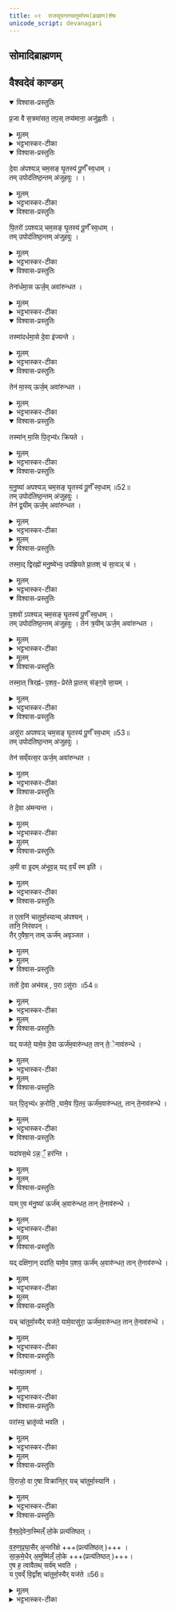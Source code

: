 ```yaml
---
title: ०९  राजसूयगतचातुर्मास्य(ब्राह्मण)शेषः
unicode_script: devanagari
---
```

## सोमादिब्राह्मणम्   


## वैश्वदेवं काण्डम्   

<details open><summary>विश्वास-प्रस्तुतिः</summary>

प्र॒जा वै स॒त्रमा॑सत॒ तप॒स् तप्य॑माना॒ अजु॑ह्वतीः ।  
</details>

<details><summary>मूलम्</summary>

प्र॒जा वै स॒त्रमा॑सत॒ तप॒स् तप्य॑माना॒ अजु॑ह्वतीः ।  
</details>

<details><summary>भट्टभास्कर-टीका</summary>

1 अथ राजसूयब्राह्मणशेषः, चातुर्मास्यानां राजसूय एवोत्पत्तेः॥ 'प्रजा वै सत्रत्तमासत' इति द्वावनुवाकौ वैश्वदेवं काण्डम् ॥

प्रजाः वक्ष्यमाणा देवादयः सर्वे संहत्य सत्रमासत सत्रासनं कुवन्त इव दीर्घकालं सहासत किं कुर्वन्तः तपस्तप्यमानाः गार्हस्थ्ये स्थित्वा उपवासादीनि तपांसि कुर्वत्यः अजुह्वतीः अजुह्वत्यः होमं कंचिदप्यकुर्वाणा आस्त । 'तपस्तपः कर्मकस्यैव'इत्यात्मनेपदम् ।
</details>

<details open><summary>विश्वास-प्रस्तुतिः</summary>

दे॒वा अ॑पश्यञ् चम॒सङ् घृ॒तस्य॑ पू॒र्णँ स्व॒धाम् ।  
तम् उपोद॑तिष्ठ॒न्तम् अ॑जुहवुः ।   ।  
</details>

<details><summary>मूलम्</summary>

दे॒वा अ॑पश्यञ् चम॒सङ् घृ॒तस्य॑ पू॒र्णँ स्व॒धाम् ।  
तम् उपोद॑तिष्ठ॒न्तम् अ॑जुहवुः ।   ।  
</details>

<details><summary>भट्टभास्कर-टीका</summary>

अथ तासां देवतानां मध्ये देवाश्चमसं पात्रं घृतस्य पूर्णं स्वधां अमृतात्मकं स्वस्यात्मनो धारकं वा । दधातेर्विच्, 'पूरणगुण'इति षष्ठीसमासप्रतिषेधेन षष्ठी ज्ञापिता । ईदृशं चमसं तपःप्रभावादाविर्भूतं अपश्यन् ।
</details>

<details open><summary>विश्वास-प्रस्तुतिः</summary>

पि॒तरो॑ ऽपश्यञ् चम॒सङ् घृ॒तस्य॑ पू॒र्णँ स्व॒धाम् ।  
तम् उपोद॑तिष्ठ॒न्तम् अ॑जुहवुः ।  
</details>

<details><summary>मूलम्</summary>

पि॒तरो॑ ऽपश्यञ् चम॒सङ् घृ॒तस्य॑ पू॒र्णँ स्व॒धाम् ।  
तम् उपोद॑तिष्ठ॒न्तम् अ॑जुहवुः ।  
</details>

<details><summary>भट्टभास्कर-टीका</summary>

अथ तं द्रष्टुं उपोदतिष्ठन् समीपतो होतुमुद्यताः अथ अजुहवुश्च तम् ।
</details>

<details open><summary>विश्वास-प्रस्तुतिः</summary>

तेना॑र्धमा॒स ऊर्ज॒म् अवा॑रुन्धत ।  
</details>

<details><summary>मूलम्</summary>

तेना॑र्धमा॒स ऊर्ज॒म् अवा॑रुन्धत ।  
</details>

<details><summary>भट्टभास्कर-टीका</summary>

तेन च होमेन अर्धमासे ऊर्जं अन्नं अवारुन्धत लब्धवन्तः । सामर्थ्याद्वीप्स्यते अर्धमासेअर्धमासे ।
</details>

<details open><summary>विश्वास-प्रस्तुतिः</summary>

तस्मा॑दर्धमा॒से दे॒वा इ॑ज्यन्ते ।  
</details>

<details><summary>मूलम्</summary>

तस्मा॑दर्धमा॒से दे॒वा इ॑ज्यन्ते ।  
</details>

<details><summary>भट्टभास्कर-टीका</summary>

तस्मादर्धमासे पौर्णमास्याममावावास्यायां च देवा इज्यन्ते । एवं सर्वत्र वेदितव्यम् ॥
</details>

<details open><summary>विश्वास-प्रस्तुतिः</summary>

तेन॑ मा॒स्य् ऊर्ज॒म् अवा॑रुन्धत ।  
</details>

<details><summary>मूलम्</summary>

तेन॑ मा॒स्य् ऊर्ज॒म् अवा॑रुन्धत ।  
</details>

<details><summary>भट्टभास्कर-टीका</summary>

2 पितरो मासि अन्नं अवारुन्धत ।
</details>

<details open><summary>विश्वास-प्रस्तुतिः</summary>

तस्मा॑न् मा॒सि पि॒तृभ्य॑ᳵ क्रियते ।  
</details>

<details><summary>मूलम्</summary>

तस्मा॑न् मा॒सि पि॒तृभ्य॑ᳵ क्रियते ।  
</details>

<details><summary>भट्टभास्कर-टीका</summary>

तस्मान्मासि पितृभ्यः क्रियते मासिमासि पिण्डपितृयज्ञः क्रियते ।'पद्दन्नादिना मासस्य मास्भावः । 'ऊदिडम्'इत्यादिना विभक्तेरुदात्तत्वम् ॥
</details>

<details open><summary>विश्वास-प्रस्तुतिः</summary>

म॒नु॒ष्या॑ अपश्यञ् चम॒सङ् घृ॒तस्य॑ पू॒र्णँ स्व॒धाम् ॥52॥  
तम् उपोद॑तिष्ठ॒न्तम् अ॑जुहवुः ।  
तेन॑ द्व॒यीम् ऊर्ज॒म् अवा॑रुन्धत ।  
</details>

<details><summary>मूलम्</summary>

म॒नु॒ष्या॑ अपश्यञ् चम॒सङ् घृ॒तस्य॑ पू॒र्णँ स्व॒धाम् ॥52॥  
तम् उपोद॑तिष्ठ॒न्तम् अ॑जुहवुः ।  
तेन॑ द्व॒यीम् ऊर्ज॒म् अवा॑रुन्धत ।  
</details>

<details><summary>भट्टभास्कर-टीका</summary>

3 मनुष्या द्वयीं ऊर्जं अन्नं अवारुन्धत । द्वावयवावस्य कालद्वयसम्बन्धात् । 'द्वित्रिभ्यां तयस्यायज्वा'स्थानिवद्भावेन तयबन्ततया उदात्तनिवृत्तिस्वरेण ङीपि उदात्तत्वम् ।
</details>


<details><summary>मूलम्</summary>

तस्मा॒द् द्विरह्नो॑ मनु॒ष्ये॑भ्य॒ उप॑ह्रियते ।
प्रा॒तश् च॑ सा॒यञ् च॑ ।
</details>

<details open><summary>विश्वास-प्रस्तुतिः</summary>

तस्मा॒द् द्विरह्नो॑ मनु॒ष्ये॑भ्य॒ उप॑ह्रियते प्रा॒तश् च॑ सा॒यञ् च॑ ।  
</details>

<details><summary>मूलम्</summary>

तस्मा॒द् द्विरह्नो॑ मनु॒ष्ये॑भ्य॒ उप॑ह्रियते प्रा॒तश् च॑ सा॒यञ् च॑ ।  
</details>

<details><summary>भट्टभास्कर-टीका</summary>

तस्मान्मनुष्येभ्यः एकस्य अह्नः अहोरात्रस्य द्विरुपह्रियते प्रातश्च सायं च प्रतिदिवसमह्नि रात्रौ च ॥
</details>

<details open><summary>विश्वास-प्रस्तुतिः</summary>

प॒शवो॑ ऽपश्यञ् चम॒सङ् घृ॒तस्य॑ पू॒र्णँ स्व॒धाम् ।  
तम् उपोद॑तिष्ठ॒न्तम् अ॑जुहवुः ।
तेन॑ त्र॒यीम् ऊर्ज॒म् अवा॑रुन्धत ।  
</details>

<details><summary>मूलम्</summary>

प॒शवो॑ ऽपश्यञ् चम॒सङ् घृ॒तस्य॑ पू॒र्णँ स्व॒धाम् ।  
तम् उपोद॑तिष्ठ॒न्तम् अ॑जुहवुः ।
तेन॑ त्र॒यीम् ऊर्ज॒म् अवा॑रुन्धत ।  
</details>

<details><summary>भट्टभास्कर-टीका</summary>

4 पशवः त्रयीं त्र्यवयवां ऊर्जं अन्नं अवारुन्धत ।
</details>


<details><summary>मूलम्</summary>

तस्मा॒त् त्रिरह्न॑ᳶ प॒शव॒ᳶ प्रेर॑ते ।
प्रा॒तस् स॑ङ्ग॒वे सा॒यम् ।
</details>

<details open><summary>विश्वास-प्रस्तुतिः</summary>

तस्मा॒त् त्रिरह्न॑ᳶ प॒शव॒ᳶ प्रेर॑ते प्रा॒तस् स॑ङ्ग॒वे सा॒यम् ।  
</details>

<details><summary>मूलम्</summary>

तस्मा॒त् त्रिरह्न॑ᳶ प॒शव॒ᳶ प्रेर॑ते प्रा॒तस् स॑ङ्ग॒वे सा॒यम् ।  
</details>

<details><summary>भट्टभास्कर-टीका</summary>

तस्मादह्नस्त्रिः प्रेरते पशवश्चरणार्थं प्रतिष्ठन्ते प्रातस्सङ्गवे सायं च । एभिः त्रिभिः विभागैः दिवसो भवति नैतद्व्यतिरिक्तः कश्चिद्दिवसांशः । तस्मात् सामर्थ्यात् सर्वमहश्चरन्ति पशव इत्युक्तं भवति । ततस्सति अत्यन्तसंयोगे संख्याविशेषोपादानस्य तद्विरोधित्वात् द्वितीयाभवे संबन्धसामान्ये षष्ठ्येव । ईर गतौ, आदादिकः अनुदात्तेत् ॥
</details>

<details open><summary>विश्वास-प्रस्तुतिः</summary>

असु॑रा अपश्यञ् चम॒सङ् घृ॒तस्य॑ पू॒र्णँ स्व॒धाम् ॥53॥  
तम् उपोद॑तिष्ठ॒न्तम् अ॑जुहवुः ।     

तेन॑ सव्ँवत्स॒र ऊर्ज॒म् अवा॑रुन्धत ।  
</details>

<details><summary>मूलम्</summary>

असु॑रा अपश्यञ् चम॒सङ् घृ॒तस्य॑ पू॒र्णँ स्व॒धाम् ॥53॥  
तम् उपोद॑तिष्ठ॒न्तम् अ॑जुहवुः ।     

तेन॑ सव्ँवत्स॒र ऊर्ज॒म् अवा॑रुन्धत ।  
</details>

<details><summary>भट्टभास्कर-टीका</summary>

5 असुराः संवत्सरे अन्नमलभन्त संवत्सरेऽन्तर्भावितान्नाः सकृत् संवत्सरे भुञ्जते ।
</details>

<details open><summary>विश्वास-प्रस्तुतिः</summary>

ते दे॒वा अ॑मन्यन्त ।  
</details>

<details><summary>मूलम्</summary>

ते दे॒वा अ॑मन्यन्त ।  
</details>

<details><summary>भट्टभास्कर-टीका</summary>

अथ तथाविधानसुरान् पश्यन्तः ते देवा अमन्यन्त ।
</details>


<details><summary>मूलम्</summary>

अ॒मी वा इ॒दम॑भूवन् । यद्व॒यँ स्म इति॑ ।
</details>

<details open><summary>विश्वास-प्रस्तुतिः</summary>

अ॒मी वा इ॒दम् अ॑भूव॒न्न् यद् व॒यँ स्म इति॑ ।  
</details>

<details><summary>मूलम्</summary>

अ॒मी वा इ॒दम् अ॑भूव॒न्न् यद् व॒यँ स्म इति॑ ।  
</details>

<details><summary>भट्टभास्कर-टीका</summary>

अमी असुरा इदं सर्वं अभूवन् यद्वयं स्मः । एभिः अपहृतं अस्मदैश्वर्यमिति यावत् ॥
</details>

<details open><summary>विश्वास-प्रस्तुतिः</summary>

त ए॒तानि॑ चातुर्मा॒स्यान्य् अ॑पश्यन् ।  
तानि॒ निर॑वपन् ।  
तैर् ए॒वैषा॒न् ताम् ऊर्ज॑म् अवृञ्जत ।  
</details>

<details><summary>मूलम्</summary>

त ए॒तानि॑ चातुर्मा॒स्यान्य् अ॑पश्यन् ।  
तानि॒ निर॑वपन् ।  
तैर् ए॒वैषा॒न् ताम् ऊर्ज॑म् अवृञ्जत ।  
</details>


<details><summary>मूलम्</summary>

ततो॑ दे॒वा अभ॑वन् ।
पराऽसु॑राः ॥54॥  
</details>

<details open><summary>विश्वास-प्रस्तुतिः</summary>

ततो॑ दे॒वा अभ॑वन्न् , प॒रा ऽसु॑राः ॥54॥  
</details>

<details><summary>मूलम्</summary>

ततो॑ दे॒वा अभ॑वन्न् , प॒रा ऽसु॑राः ॥54॥  
</details>

<details><summary>भट्टभास्कर-टीका</summary>

6 त एतानीत्यादि ॥ गतम् ॥
</details>


<details><summary>मूलम्</summary>

यद्यज॑ते ।
यामे॒व दे॒वा ऊर्ज॑म॒वारु॑न्धत ।
तान्तेनाव॑रुन्धे ।
</details>

<details open><summary>विश्वास-प्रस्तुतिः</summary>

यद् यज॑ते॒ यामे॒व दे॒वा ऊर्ज॑म॒वारु॑न्धत॒ तान् ते॒ेनाव॑रुन्धे ।  
</details>

<details><summary>मूलम्</summary>

यद् यज॑ते॒ यामे॒व दे॒वा ऊर्ज॑म॒वारु॑न्धत॒ तान् ते॒ेनाव॑रुन्धे ।  
</details>

<details><summary>भट्टभास्कर-टीका</summary>

7 यद्यजत इति ॥ यदुक्तं 'तस्मादर्धमासे देवा इज्यन्ते'इति ब्राह्मणेन तदाह - तत्र यत् दर्शपूर्णमासाभ्यां यजते यजमानो देवान् तेन देवानां ऊर्जं अवरुन्धे ।
</details>


<details><summary>मूलम्</summary>

यत्पि॒तृभ्य॑ᳵ क॒रोति॑ ।
यामे॒व पि॒तर॒ ऊर्ज॑म॒वारु॑न्धत ।
तान्तेनाव॑रुन्धे ।
</details>

<details open><summary>विश्वास-प्रस्तुतिः</summary>

यत् पि॒तृभ्य॑ᳵ क॒रोति॒ ,यामे॒व पि॒तर॒ ऊर्ज॑म॒वारु॑न्धत॒, तान् ते॒नाव॑रुन्धे ।  
</details>

<details><summary>मूलम्</summary>

यत् पि॒तृभ्य॑ᳵ क॒रोति॒ ,यामे॒व पि॒तर॒ ऊर्ज॑म॒वारु॑न्धत॒, तान् ते॒नाव॑रुन्धे ।  
</details>

<details><summary>भट्टभास्कर-टीका</summary>

पितृभ्यः पिण्डपितृयज्ञेन पितॄणामूर्जयवरुन्धे ।
</details>

<details open><summary>विश्वास-प्रस्तुतिः</summary>

यदा॑वस॒थे ऽन्न॒ँ॒ हर॑न्ति ।  
</details>

<details><summary>मूलम्</summary>

यदा॑वस॒थे ऽन्न॒ँ॒ हर॑न्ति ।  
</details>


<details><summary>मूलम्</summary>

यामे॒व म॑नु॒ष्या॑ ऊर्ज॑म॒वारु॑न्धत ।
तान्तेनाव॑रुन्धे ।
</details>

<details open><summary>विश्वास-प्रस्तुतिः</summary>

याम् ए॒व म॑नु॒ष्या॑ ऊर्ज॑म् अ॒वारु॑न्धत॒ तान् ते॒नाव॑रुन्धे ।  
</details>

<details><summary>मूलम्</summary>

याम् ए॒व म॑नु॒ष्या॑ ऊर्ज॑म् अ॒वारु॑न्धत॒ तान् ते॒नाव॑रुन्धे ।  
</details>

<details><summary>भट्टभास्कर-टीका</summary>

आवसथे वैश्वदेवातिथिपूजादिना अन्नदानेन मनुष्याणामूर्जमवरुन्धे ।
</details>


<details><summary>मूलम्</summary>

यद् दक्षि॑णा॒न् ददा॑ति ॥55॥
यामे॒व प॒शव॒ ऊर्ज॑म॒वारु॑न्धत ।
तान्तेनाव॑रुन्धे ।
</details>

<details open><summary>विश्वास-प्रस्तुतिः</summary>

यद् दक्षि॑णा॒न् ददा॑ति॒ यामे॒व प॒शव॒ ऊर्ज॑म् अ॒वारु॑न्धत॒ तान् ते॒नाव॑रुन्धे ।  
</details>

<details><summary>मूलम्</summary>

यद् दक्षि॑णा॒न् ददा॑ति॒ यामे॒व प॒शव॒ ऊर्ज॑म् अ॒वारु॑न्धत॒ तान् ते॒नाव॑रुन्धे ।  
</details>

<details><summary>भट्टभास्कर-टीका</summary>

दक्षिणात्वेन पश्वादिदानात् पशूनामूर्जमवरुन्धे ।
</details>


<details><summary>मूलम्</summary>

यच् चा॑तुर्मा॒स्यैर् यज॑ते ।
यामे॒वासु॑रा॒ ऊर्ज॑म॒वारु॑न्धत ।
तान्तेनाव॑रुन्धे ।
</details>

<details open><summary>विश्वास-प्रस्तुतिः</summary>

यच् चा॑तुर्मा॒स्यैर् यज॑ते॒ यामे॒वासु॑रा॒ ऊर्ज॑म॒वारु॑न्धत॒ तान् ते॒नाव॑रुन्धे ।  
</details>

<details><summary>मूलम्</summary>

यच् चा॑तुर्मा॒स्यैर् यज॑ते॒ यामे॒वासु॑रा॒ ऊर्ज॑म॒वारु॑न्धत॒ तान् ते॒नाव॑रुन्धे ।  
</details>

<details><summary>भट्टभास्कर-टीका</summary>

चातुर्मास्यैरसुराणामूर्जमवरुन्धे संवत्सरसाध्यत्वात् ।
</details>

<details open><summary>विश्वास-प्रस्तुतिः</summary>

भव॑त्या॒त्मना॑ ।
</details>

<details><summary>मूलम्</summary>

भव॑त्या॒त्मना॑ ।
</details>

<details><summary>भट्टभास्कर-टीका</summary>

भवत्यात्मना स्वयं भूतिमान् संपद्यते ।
</details>

<details open><summary>विश्वास-प्रस्तुतिः</summary>

परा॑स्य॒ भ्रातृ॑व्यो भवति ।  
</details>

<details><summary>मूलम्</summary>

परा॑स्य॒ भ्रातृ॑व्यो भवति ।  
</details>

<details><summary>भट्टभास्कर-टीका</summary>

अस्य भ्रातृव्यः पराभवति विनश्यति ॥
</details>


<details><summary>मूलम्</summary>

वि॒राजो॒ वा ए॒षा विक्रा॑न्तिः । यच्चा॑तुर्मा॒स्यानि॑ ।
</details>

<details open><summary>विश्वास-प्रस्तुतिः</summary>

वि॒राजो॒ वा ए॒षा विक्रा॑न्ति॒र् यच् चा॑तुर्मा॒स्यानि॑ ।  
</details>

<details><summary>मूलम्</summary>

वि॒राजो॒ वा ए॒षा विक्रा॑न्ति॒र् यच् चा॑तुर्मा॒स्यानि॑ ।  
</details>

<details><summary>भट्टभास्कर-टीका</summary>

8 विराजो वा इत्यादि ॥ विराट् प्रजापतिः । तदीया विक्रान्तिः लोकत्रयमाक्रम्यावस्थानम् । सैव चातुर्मास्यानि ।
</details>

<details open><summary>विश्वास-प्रस्तुतिः</summary>

वै॒श्व॒दे॒वेना॒स्मिल्ँ लो॒के प्रत्य॑तिष्ठत् ।   

व॒रु॒ण॒प्र॒घा॒सैर् अ॒न्तरि॑क्षे +++(प्रत्य॑तिष्ठत् )+++ ।  
सा॒क॒मे॒धैर् अ॒मुष्मि॑ल्ँ लो॒के +++(प्रत्य॑तिष्ठत् )+++।  
ए॒ष ह॒ त्वावैतथ् सर्व॑म् भवति ।  
य ए॒वव्ँ वि॒द्वाँश् चा॑तुर्मा॒स्यैर् यज॑ते ॥56॥  
</details>

<details><summary>मूलम्</summary>

वै॒श्व॒दे॒वेना॒स्मिल्ँ लो॒के प्रत्य॑तिष्ठत् ।   

व॒रु॒ण॒प्र॒घा॒सैर् अ॒न्तरि॑क्षे +++(प्रत्य॑तिष्ठत् )+++ ।  
सा॒क॒मे॒धैर् अ॒मुष्मि॑ल्ँ लो॒के +++(प्रत्य॑तिष्ठत् )+++।  
ए॒ष ह॒ त्वावैतथ् सर्व॑म् भवति ।  
य ए॒वव्ँ वि॒द्वाँश् चा॑तुर्मा॒स्यैर् यज॑ते ॥56॥  
</details>

<details><summary>भट्टभास्कर-टीका</summary>

इदानीं विराज एव विक्रान्तिं दर्शथति - वैश्वदेवेनेत्यादि ॥ यस्मादेवं तस्मात् एवं विद्वान्यश्चातुर्मास्यैर्यजते एष खलु एतत्सर्वं त्रैलोक्यं भवति, एतदाधारं सर्वं भवति एतस्माद्वा देवाद्यैश्वर्यं प्राप्नोति । तोरन्त्यलोपश्छान्दसः । एवं चातुर्मास्यानामेव स्तुत्यर्थं तदवयवानां नित्यानां कर्मणामनुवाद इति ॥

इति चतुर्थे नवमोऽनुवाकः ॥  

</details>

